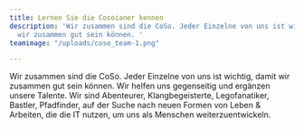 ```yaml
---
title: Lernen Sie die Cosoianer kennen
description: 'Wir zusammen sind die CoSo. Jeder Einzelne von uns ist wichtig, damit
  wir zusammen gut sein können. '
teamimage: "/uploads/coso_team-1.png"

---
```

Wir zusammen sind die CoSo. Jeder Einzelne von uns ist wichtig, damit wir zusammen gut sein können. Wir helfen uns gegenseitig und ergänzen unsere Talente. Wir sind Abenteurer, Klangbegeisterte, Legofanatiker, Bastler, Pfadfinder, auf der Suche nach neuen Formen von Leben & Arbeiten, die die IT nutzen, um uns als Menschen weiterzuentwickeln.